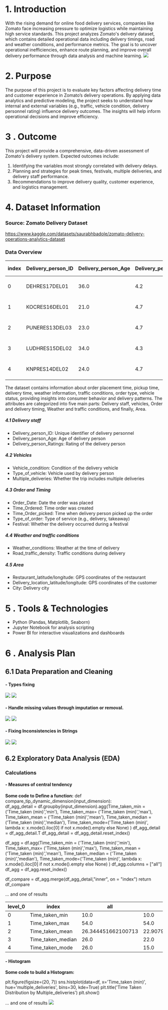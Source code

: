 # 1. Introduction
With the rising demand for online food delivery services, companies like Zomato face increasing pressure to optimize logistics while maintaining high service standards. This project analyzes Zomato's delivery dataset, which contains detailed operational data including delivery timings, road and weather conditions, and performance metrics. The goal is to uncover operational inefficiencies, enhance route planning, and improve overall delivery performance through data analysis and machine learning.
<img src=zomato.png>
# 2. Purpose
The purpose of this project is to evaluate key factors affecting delivery time and customer experience in Zomato’s delivery operations. By applying data analytics and predictive modeling, the project seeks to understand how internal and external variables (e.g., traffic, vehicle condition, delivery personnel rating) influence delivery outcomes. The insights will help inform operational decisions and improve efficiency.
# 3 . Outcome
This project will provide a comprehensive, data-driven assessment of Zomato's delivery system. Expected outcomes include:

1. Identifying the variables most strongly correlated with delivery delays.
1. Planning and strategies for peak times, festivals, multiple deliveries, and delivery staff performance.
1. Recommendations to improve delivery quality, customer experience, and logistics management.
# 4. Dataset Information
### Source: Zomato Delivery Dataset
https://www.kaggle.com/datasets/saurabhbadole/zomato-delivery-operations-analytics-dataset
### Data Overview
|index|Delivery\_person\_ID|Delivery\_person\_Age|Delivery\_person\_Ratings|Restaurant\_latitude|Restaurant\_longitude|Delivery\_location\_latitude|Delivery\_location\_longitude|Order\_Date|Time\_Orderd|Time\_Order\_picked|Weather\_conditions|Road\_traffic\_density|Vehicle\_condition|Type\_of\_order|Type\_of\_vehicle|multiple\_deliveries|Festival|City|Time\_taken \(min\)|
|---|---|---|---|---|---|---|---|---|---|---|---|---|---|---|---|---|---|---|---|
|0|DEHRES17DEL01|36\.0|4\.2|30\.327968|78\.046106|30\.397968|78\.116106|2022-02-12 00:00:00|1900-01-01 21:55:00|1900-01-01 22:10:00|Fog|Jam|2|Snack|motorcycle|3\.0|No|Metropolitian|46|
|1|KOCRES16DEL01|21\.0|4\.7|10\.003064|76\.307589|10\.043064|76\.347589|2022-02-13 00:00:00|1900-01-01 14:55:00|1900-01-01 15:05:00|Stormy|High|1|Meal|motorcycle|1\.0|No|Metropolitian|23|
|2|PUNERES13DEL03|23\.0|4\.7|18\.56245|73\.916619|18\.65245|74\.006619|2022-03-04 00:00:00|1900-01-01 17:30:00|1900-01-01 17:40:00|Sandstorms|Medium|1|Drinks|scooter|1\.0|No|Metropolitian|21|
|3|LUDHRES15DEL02|34\.0|4\.3|30\.899584|75\.809346|30\.919584|75\.829346|2022-02-13 00:00:00|1900-01-01 09:20:00|1900-01-01 09:30:00|Sandstorms|Low|0|Buffet|motorcycle|0\.0|No|Metropolitian|20|
|4|KNPRES14DEL02|24\.0|4\.7|26\.463504|80\.372929|26\.593504|80\.502929|2022-02-14 00:00:00|1900-01-01 19:50:00|1900-01-01 20:05:00|Fog|Jam|1|Snack|scooter|1\.0|No|Metropolitian|41|

The dataset contains information about order placement time, pickup time, delivery time, weather information, traffic conditions, order type, vehicle status, providing insights into consumer behavior and delivery patterns. The attributes are categorized into five main parts: Delivery staff, vehicles, Order and delivery timing, Weather and traffic conditions, and finally, Area.
##### 4.1 Delivery staff
- Delivery_person_ID: Unique identifier of delivery personnel
- Delivery_person_Age: Age of delivery person
- Delivery_person_Ratings: Rating of the delivery person

##### 4.2 Vehicles
- Vehicle_condition: Condition of the delivery vehicle
- Type_of_vehicle: Vehicle used by delivery person
- Multiple_deliveries: Whether the trip includes multiple deliveries

##### 4.3 Order and Timing
- Order_Date: Date the order was placed
- Time_Ordered: Time order was created
- Time_Order_picked: Time when delivery person picked up the order
- Type_of_order: Type of service (e.g., delivery, takeaway)
- Festival: Whether the delivery occurred during a festival

##### 4.4 Weather and traffic conditions
- Weather_conditions: Weather at the time of delivery
- Road_traffic_density: Traffic conditions during delivery

##### 4.5 Area
- Restaurant_latitude/longitude: GPS coordinates of the restaurant
- Delivery_location_latitude/longitude: GPS coordinates of the customer
- City: Delivery city

# 5 . Tools & Technologies
- Python (Pandas, Matplotlib, Seaborn)
- Jupyter Notebook for analysis scripting
- Power BI for interactive visualizations and dashboards

# 6 . Analysis Plan
## 6.1 Data Preparation and Cleaning
#### - Types fixing
<img src=info.png>
<img src=code_TypesFixing.png>

#### - Handle missing values through imputation or removal.
<img src=info_After_TypesFixing.png>
<img src=code_HandleMissing.png>

#### - Fixing Inconsistencies in Strings
<img src=info_After_HandleMissing.png>
<img src=code_FixingInconsistenciesInString.png>

## 6.2 Exploratory Data Analysis (EDA)
### Calculations
#### - Measures of central tendency
**Some code to Define a function:**
def compare_tip_dynamic_dimension(input_dimension):  
  df_agg_detail = df.groupby(input_dimension).agg(Time_taken_min = ('Time_taken (min)','min'),
                                    Time_taken_max= ('Time_taken (min)','max'),
                                    Time_taken_mean = ('Time_taken (min)','mean'),
                                    Time_taken_median = ('Time_taken (min)','median'),
                                    Time_taken_mode=('Time_taken (min)', lambda x: x.mode().iloc[0] if not x.mode().empty else None)
                                    )
  df_agg_detail = df_agg_detail.T
  df_agg_detail = df_agg_detail.reset_index()

  df_agg = df.agg(Time_taken_min = ('Time_taken (min)','min'),
                                    Time_taken_max= ('Time_taken (min)','max'),
                                    Time_taken_mean = ('Time_taken (min)','mean'),
                                    Time_taken_median = ('Time_taken (min)','median'),
                                    Time_taken_mode=('Time_taken (min)', lambda x: x.mode().iloc[0] if not x.mode().empty else None)
                                    )
  df_agg.columns = ["all"]
  df_agg = df_agg.reset_index()

  df_compare = df_agg.merge(df_agg_detail,"inner", on = "index")
  return df_compare

... and one of results

|level\_0|index|all|0\.0|1\.0|2\.0|3\.0|
|---|---|---|---|---|---|---|
|0|Time\_taken\_min|10\.0|10\.0|10\.0|31\.0|42\.0|
|1|Time\_taken\_max|54\.0|54\.0|54\.0|54\.0|54\.0|
|2|Time\_taken\_mean|26\.344451662100713|22\.907996717425004|26\.770861923945283|40\.36664544875875|47\.86785714285714|
|3|Time\_taken\_median|26\.0|22\.0|26\.0|40\.0|48\.0|
|4|Time\_taken\_mode|26\.0|15\.0|26\.0|39\.0|49\.0|

#### - Histogram
**Some code to build a Histogram:**

plt.figure(figsize=(20, 7))
sns.histplot(data=df, x='Time_taken (min)', hue='multiple_deliveries', bins=30, kde=True)
plt.title('Time Taken Distribution by Multiple_deliveries')
plt.show()

... and one of results
<img src=Result_Histogram.png>
